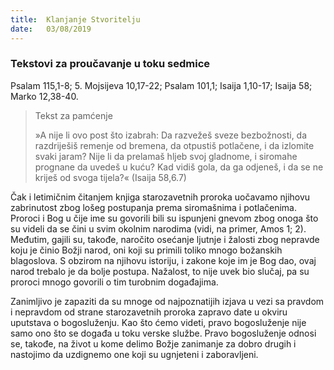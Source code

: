 ```yaml
---
title:  Klanjanje Stvoritelju
date:   03/08/2019
---
```


### Tekstovi za proučavanje u toku sedmice
Psalam 115,1-8; 5. Mojsijeva 10,17-22; Psalam 101,1; Isaija 1,10-17; Isaija 58; Marko 12,38-40.

><p>Tekst za pamćenje</p>
> »A nije li ovo post što izabrah: Da razvežeš sveze bezbožnosti, da razdriješiš remenje od bremena, da otpustiš potlačene, i da izlomite svaki jaram? Nije li da prelamaš hljeb svoj gladnome, i siromahe prognane da uvedeš u kuću? Kad vidiš gola, da ga odjeneš, i da se ne kriješ od svoga tijela?« (Isaija 58,6.7)

Čak i letimičnim čitanjem knjiga starozavetnih proroka uočavamo njihovu zabrinutost zbog lošeg postupanja prema siromašnima i potlačenima. Proroci i Bog u čije ime su govorili bili su ispunjeni gnevom zbog onoga što su videli da se čini u svim okolnim narodima (vidi, na primer, Amos 1; 2). Međutim, gajili su, takođe, naročito osećanje ljutnje i žalosti zbog nepravde koju je činio Božji narod, oni koji su primili toliko mnogo božanskih blagoslova. S obzirom na njihovu istoriju, i zakone koje im je Bog dao, ovaj narod trebalo je da bolje postupa. Nažalost, to nije uvek bio slučaj, pa su proroci mnogo govorili o tim turobnim događajima.

Zanimljivo je zapaziti da su mnoge od najpoznatijih izjava u vezi sa pravdom i nepravdom od strane starozavetnih proroka zapravo date u okviru uputstava o bogosluženju. Kao što ćemo videti, pravo bogosluženje nije samo ono što se događa u toku verske službe. Pravo bogosluženje odnosi se, takođe, na život u kome delimo Božje zanimanje za dobro drugih i nastojimo da uzdignemo one koji su ugnjeteni i zaboravljeni.

